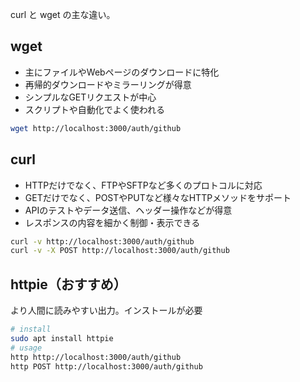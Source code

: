 curl と wget の主な違い。

## wget

- 主にファイルやWebページのダウンロードに特化
- 再帰的ダウンロードやミラーリングが得意
- シンプルなGETリクエストが中心
- スクリプトや自動化でよく使われる

```sh
wget http://localhost:3000/auth/github
```

## curl

- HTTPだけでなく、FTPやSFTPなど多くのプロトコルに対応
- GETだけでなく、POSTやPUTなど様々なHTTPメソッドをサポート
- APIのテストやデータ送信、ヘッダー操作などが得意
- レスポンスの内容を細かく制御・表示できる

```sh
curl -v http://localhost:3000/auth/github
curl -v -X POST http://localhost:3000/auth/github
```

## httpie（おすすめ）
より人間に読みやすい出力。インストールが必要
```sh
# install
sudo apt install httpie
# usage
http http://localhost:3000/auth/github
http POST http://localhost:3000/auth/github
```